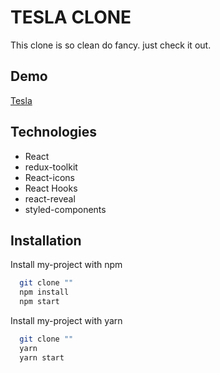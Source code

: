 # TESLA CLONE

This clone is so clean do fancy. just check it out.

## Demo
<a href="/https://tesla-clone45.netlify.app/" target="_blank">Tesla<a>

## Technologies

- React
- redux-toolkit
- React-icons
- React Hooks
- react-reveal
- styled-components

## Installation

Install my-project with npm

```bash
  git clone ""
  npm install
  npm start
```

Install my-project with yarn

```bash
  git clone ""
  yarn
  yarn start
```
